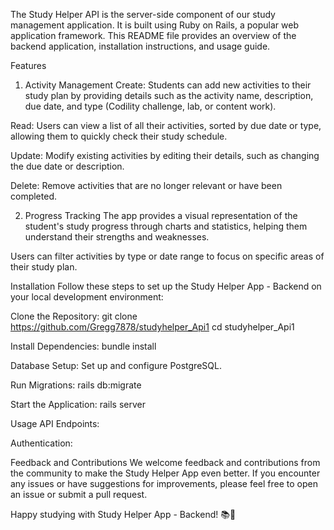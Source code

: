 The Study Helper API is the server-side component of our study management application. It is built using Ruby on Rails, a popular web application framework. This README file provides an overview of the backend application, installation instructions, and usage guide.

Features
1. Activity Management
Create: Students can add new activities to their study plan by providing details such as the activity name, description, due date, and type (Codility challenge, lab, or content work).

Read: Users can view a list of all their activities, sorted by due date or type, allowing them to quickly check their study schedule.

Update: Modify existing activities by editing their details, such as changing the due date or description.

Delete: Remove activities that are no longer relevant or have been completed.

2. Progress Tracking
The app provides a visual representation of the student's study progress through charts and statistics, helping them understand their strengths and weaknesses.

Users can filter activities by type or date range to focus on specific areas of their study plan.

Installation
Follow these steps to set up the Study Helper App - Backend on your local development environment:

Clone the Repository:
git clone https://github.com/Gregg7878/studyhelper_Api1
cd studyhelper_Api1

Install Dependencies:
bundle install

Database Setup:
Set up and configure PostgreSQL. 

Run Migrations:
rails db:migrate

Start the Application:
rails server


Usage
API Endpoints:


Authentication:


Feedback and Contributions
We welcome feedback and contributions from the community to make the Study Helper App even better. If you encounter any issues or have suggestions for improvements, please feel free to open an issue or submit a pull request.

Happy studying with Study Helper App - Backend! 📚🚀




